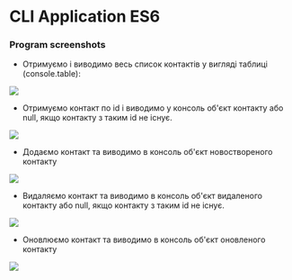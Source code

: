 # CLI Application ES6

### Program screenshots

- Отримуємо і виводимо весь список контактів у вигляді таблиці (console.table):

<img src="https://i.ibb.co/y49mS5w/list.jpg"/>

- Отримуємо контакт по id і виводимо у консоль об'єкт контакту або null, якщо контакту з таким id не існує.

<img src="https://i.ibb.co/b2nDq13/get.jpg"/>

- Додаємо контакт та виводимо в консоль об'єкт новоствореного контакту

<img src="https://i.ibb.co/D81hM5d/add.jpg"/>

- Видаляємо контакт та виводимо в консоль об'єкт видаленого контакту або null, якщо контакту з таким id не існує.

<img src="https://monosnap.com/image/nslkFlfM6R3314iv3fO8wobI5DzSGH"/>

- Оновлюємо контакт та виводимо в консоль об'єкт оновленого контакту

<img src="https://monosnap.com/image/LvfUIpirqbGtdBftgrTKfyTBDpeGBu"/>
